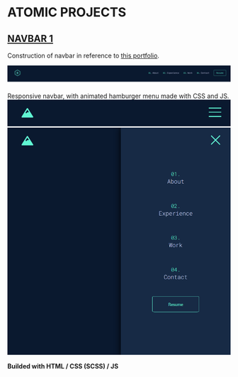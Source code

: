 # ATOMIC PROJECTS

## [NAVBAR 1](https://turavinin.github.io/navbar--1/)

Construction of navbar in reference to [this portfolio](https://brittanychiang.com/).

![Nav Preview](./images/navbar-example.png)

Responsive navbar, with animated hamburger menu made with CSS and JS.
![Nav1 Preview](./images/example-3.png)
![Nav2 Preview](./images/example-4.png)

**Builded with HTML / CSS (SCSS) / JS**
